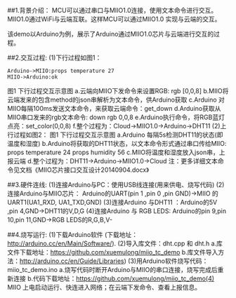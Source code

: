 ##1.背景介绍：
MCU可以通过串口与MIIO1.0连接，使用文本命令进行交互。MIIO1.0通过WiFi与云端互联。这样MCU可以通过MIIO1.0 实现与云端的交互。

该demo以Arduino为例，展示了Arduino通过MIIO1.0芯片与云端进行交互的过程。

##2.交互过程:
(1)下行过程如图1：

```seq
Arduino->MIIO:props temperature 27
MIIO->Arduino:ok
```

图1 下行过程交互示意图
   a.云端向MIIO下发命令来设置RGB: rgb  [0,0,8]
   b.MIIO将云端发来的包含method的json串解析为文本命令，供Arduino获取
   c.Arduino 对MIIO每隔100ms发送文本命令，来获取云端命令：get_down 
   d.Arduino获取从MIIO串口发来的rgb文本命令: down rgb 0,0,8
   e.Arduino执行命令，将RGB蓝灯点亮：set_color(0,0,8)
   f.整个过程为：Cloud->MIIO1.0->Arduino->DHT11
(2)上行过程如图2：
图1 下行过程交互示意图
   a.Arduino 每隔5s检测DHT11的状态(即温度和湿度) 
   b.Arduino将获取的DHT11状态，以文本命令形式通过串口传给MIIO:
     props temperature 24      props humidity 56
   c.MIIO将温度和湿度放入json串，上报云端
   d.整个过程为：DHT11->Arduino->MIIO1.0->Cloud
注：更多详细文本命令见文档《MIIO芯片接口交互设计20140904.docx》

##3.硬件连线:
(1)连接Arduino与PC：使用USB线连接(用来供电、烧写代码)
(2)连接Arduino与MIIO芯片： Arduino的UART(pin 1 ,pin 0 ,pin GND)->MIIO 的UART1(UA1_RXD, UA1_TXD,GND)
(3)连接Arduino 与DHT11 ：Arduino的5V ,pin 4,GND->DHT11的V,D,G
(4)连接Arduino 与 RGB LEDS: Arduino的pin 9,pin 10,pin 11,GND->RGB LEDS的R,G,B,V-

##4.烧写运行:
(1)下载Arduino软件 (下载地址：http://arduino.cc/en/Main/Software/).
(2)导入库文件：dht.cpp 和 dht.h 
    a.库文件下载地址：https://github.com/xuemulong/miio_tc_demo
    b.库文件导入方法：http://arduino.cc/en/Guide/Libraries)
(3)用Arduino软件烧写代码：miio_tc_demo.ino
a.烧写代码时断开Arduino与MIIO的串口连接，烧写完成后重新连接
    b.代码下载地址：https://github.com/xuemulong/miio_tc_demo(4) MIIO 上电启动运行、快连进入网络；在云端下发命令、查看上报信息。
